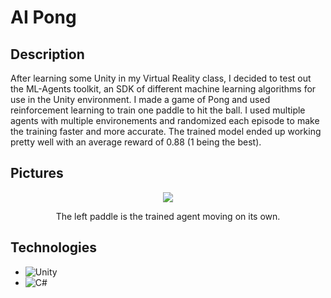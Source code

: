 # AI Pong

## Description
After learning some Unity in my Virtual Reality class, I decided to test out the ML-Agents toolkit, an SDK of different machine learning algorithms for use in the Unity environment. I made a game of Pong and used reinforcement learning to train one paddle to hit the ball. I used multiple agents with multiple environements and randomized each episode to make the training faster and more accurate. The trained model ended up working pretty well with an average reward of 0.88 (1 being the best). 

## Pictures
<div align="center">
  <img src="images/pong-pic.gif">
</div>
<p align="center">
  The left paddle is the trained agent moving on its own.
</p>


## Technologies
- ![Unity](https://img.shields.io/badge/unity-%23000000.svg?style=for-the-badge&logo=unity&logoColor=white)
- ![C#](https://img.shields.io/badge/c%23-%23239120.svg?style=for-the-badge&logo=c-sharp&logoColor=white)


